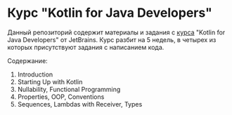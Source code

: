 # Курс "Kotlin for Java Developers"

Данный репозиторий содержит материалы и задания с [курса](https://www.coursera.org/learn/kotlin-for-java-developers) "Kotlin for Java Developers" от JetBrains. Курс разбит на 5 недель, в четырех из которых присутствуют задания с написанием кода.

Содержание:
  1. Introduction
  2. Starting Up with Kotlin
  3. Nullability, Functional Programming
  4. Properties, OOP, Conventions
  5. Sequences, Lambdas with Receiver, Types
